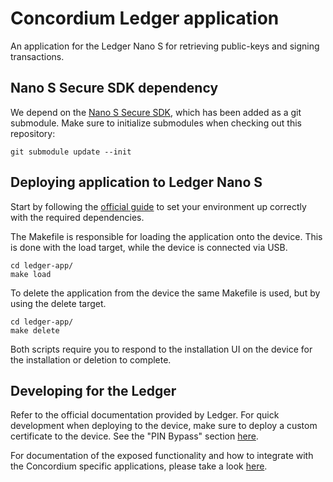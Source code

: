 # Concordium Ledger application

An application for the Ledger Nano S for retrieving public-keys and signing transactions.

## Nano S Secure SDK dependency

We depend on the [Nano S Secure SDK](https://github.com/LedgerHQ/nanos-secure-sdk/releases/tag/nanos-1612), which 
has been added as a git submodule. Make sure to initialize submodules when checking out this repository:

```git submodule update --init```

## Deploying application to Ledger Nano S

Start by following the [official guide](https://ledger.readthedocs.io/en/latest/userspace/getting_started.html) to 
set your environment up correctly with the required dependencies.

The Makefile is responsible for loading the application onto the device. This is done with the load
target, while the device is connected via USB.

```
cd ledger-app/
make load
```

To delete the application from the device the same Makefile is used, but by using the delete target.

```
cd ledger-app/
make delete
```

Both scripts require you to respond to the installation UI on the device for the installation or deletion
to complete.

## Developing for the Ledger

Refer to the official documentation provided by Ledger. For quick development when deploying to the 
device, make sure to deploy a custom certificate to the device. See the "PIN Bypass" section 
[here](https://ledger.readthedocs.io/en/latest/userspace/debugging.html).

For documentation of the exposed functionality and how to integrate with the Concordium specific 
applications, please take a look [here](doc/api.md).
